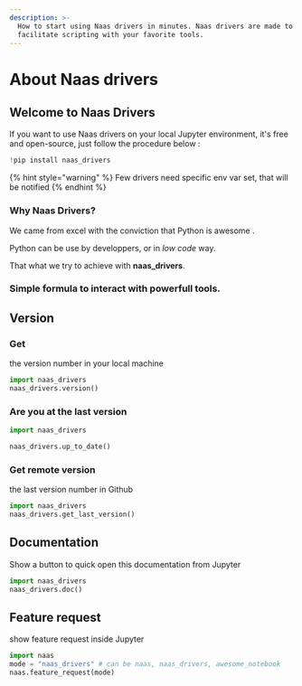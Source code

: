 ```yaml
---
description: >-
  How to start using Naas drivers in minutes. Naas drivers are made to
  facilitate scripting with your favorite tools.
---
```


# About Naas drivers

## Welcome to Naas Drivers

If you want to use Naas drivers on your local Jupyter environment, it's free and open-source, just follow the procedure below  :

```python
!pip install naas_drivers
```

{% hint style="warning" %}
Few drivers need specific env var set, that will be notified 
{% endhint %}

### Why Naas Drivers?

We came from excel with the conviction that Python is awesome .

Python can be use by developpers, or in _low code_ way.

 That what we try to achieve with **naas\_drivers**.

### Simple formula to interact with powerfull tools.

## Version

### Get

the version number in your local machine

```python
import naas_drivers
naas_drivers.version()
```

### Are you at the last version

```python
import naas_drivers

naas_drivers.up_to_date()
```

### Get remote version

the last version number in Github

```python
import naas_drivers
naas_drivers.get_last_version()
```

## Documentation

Show a button to quick open this documentation from Jupyter

```python
import naas_drivers
naas_drivers.doc()
```

## Feature request

show feature request inside Jupyter

```python
import naas
mode = "naas_drivers" # can be naas, naas_drivers, awesome_notebook
naas.feature_request(mode)
```




